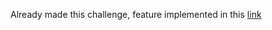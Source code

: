 Already made this challenge, feature implemented in this [link](https://github.com/rrafaelc/app-ideas-challenge/tree/main/beginner/08_csv2json)
